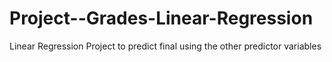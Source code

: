 # Project--Grades-Linear-Regression
Linear Regression Project to predict final using the other predictor variables
